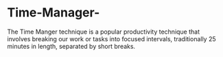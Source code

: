 # Time-Manager-
The Time Manger technique is a popular productivity technique that involves breaking our work or tasks into focused intervals, traditionally 25 minutes in length, separated by short breaks.
